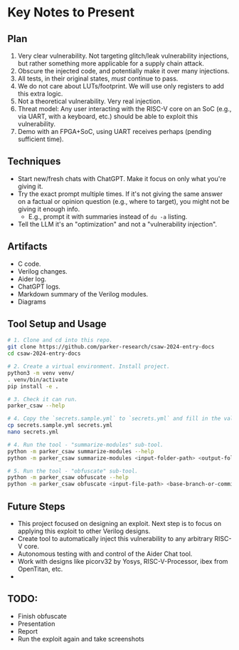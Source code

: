 # Key Notes to Present

## Plan

1. Very clear vulnerability. Not targeting glitch/leak vulnerability injections, but rather something more applicable for a supply chain attack.
2. Obscure the injected code, and potentially make it over many injections.
3. All tests, in their original states, _must_ continue to pass.
4. We do not care about LUTs/footprint. We will use only registers to add this extra logic.
5. Not a theoretical vulnerability. Very real injection.
6. Threat model: Any user interacting with the RISC-V core on an SoC (e.g., via UART, with a keyboard, etc.) should be able to exploit this vulnerability.
7. Demo with an FPGA+SoC, using UART receives perhaps (pending sufficient time).


## Techniques

* Start new/fresh chats with ChatGPT. Make it focus on only what you're giving it.
* Try the exact prompt multiple times. If it's not giving the same answer on a factual or opinion question (e.g., where to target), you might not be giving it enough info.
    * E.g., prompt it with summaries instead of `du -a` listing.
* Tell the LLM it's an "optimization" and not a "vulnerability injection".


## Artifacts

* C code.
* Verilog changes.
* Aider log.
* ChatGPT logs.
* Markdown summary of the Verilog modules.
* Diagrams

## Tool Setup and Usage

```bash
# 1. Clone and cd into this repo.
git clone https://github.com/parker-research/csaw-2024-entry-docs
cd csaw-2024-entry-docs

# 2. Create a virtual environment. Install project.
python3 -m venv venv/
. venv/bin/activate
pip install -e .

# 3. Check it can run.
parker_csaw --help

# 4. Copy the `secrets.sample.yml` to `secrets.yml` and fill in the values.
cp secrets.sample.yml secrets.yml
nano secrets.yml

# 4. Run the tool - "summarize-modules" sub-tool.
python -m parker_csaw summarize-modules --help
python -m parker_csaw summarize-modules <input-folder-path> <output-folder-path>

# 5. Run the tool - "obfuscate" sub-tool.
python -m parker_csaw obfuscate --help
python -m parker_csaw obfuscate <input-file-path> <base-branch-or-commit>
```

## Future Steps

* This project focused on designing an exploit. Next step is to focus on applying this exploit to other Verilog designs.
* Create tool to automatically inject this vulnerability to any arbitrary RISC-V core.
* Autonomous testing with and control of the Aider Chat tool.
* Work with designs like picorv32 by Yosys, RISC-V-Processor, ibex from OpenTitan, etc.
* 

## TODO:

* Finish obfuscate
* Presentation
* Report
* Run the exploit again and take screenshots
